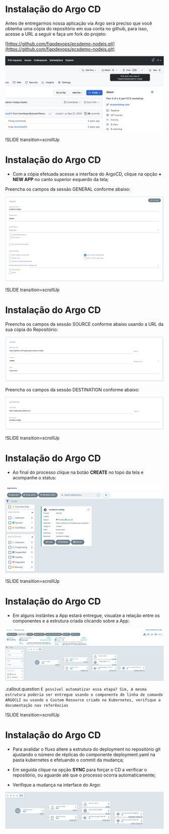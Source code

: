 # Instalação do Argo CD

Antes de entregarmos nossa aplicação via Argo será preciso que você obtenha uma cópia do repositório em sua conta no github, para isso, acesse a URL a seguir e faça um fork do projeto:

[https://github.com/fiapdevops/ecsdemo-nodejs.git](https://github.com/fiapdevops/ecsdemo-nodejs.git)

![argocd](images/argocd_step0.png)

!SLIDE transition=scrollUp

# Instalação do Argo CD

- Com a cópia efetuada acesse a interface do ArgoCD, clique na opção **+ NEW APP** no canto superior esquerdo da tela;

Preencha os campos da sessão GENERAL conforme abaixo:

![argocd](images/argocd_step1.png)

!SLIDE transition=scrollUp

# Instalação do Argo CD

Preencha os campos da sessão SOURCE conforme abaixo usando a URL da sua cópia do Repositório:

![argocd](images/argocd_step2.png)

Preencha os campos da sessão DESTINATION conforme abaixo:

![argocd](images/argocd_step3.png)

!SLIDE transition=scrollUp

# Instalação do Argo CD

- Ao final do processo clique na botão **CREATE** no topo da tela e acompanhe o status:

![argocd](images/argocd_step4.png)

!SLIDE transition=scrollUp

# Instalação do Argo CD

- Em alguns instântes a App estará entregue, visualze a relação entre os componentes e a estrutura criada clicando sobre a App:

![argocd](images/argocd_step5.png)

.callout.question `É possível automatizar essa etapa? Sim, A mesma estrutura poderia ser entregue usando o componente de linha de comando ARGOCLI ou usando o Custom Resource criado no Kubernetes, verifique a documentação nas referências`

!SLIDE transition=scrollUp

# Instalação do Argo CD

- Para avalidar o fluxo altere a estrutura do deployment no repositório git ajustando o número de réplicas do componente deployment.yaml na pasta kubernetes e efetuando o commit da mudança;

- Em seguida clique na opção **SYNC** para forçar o CD a verificar o repositório, ou aguarde até que o processo ocorra automaticamente;

- Verifique a mudança na interface do Argo:

![argocd](images/argocd_step6.png)